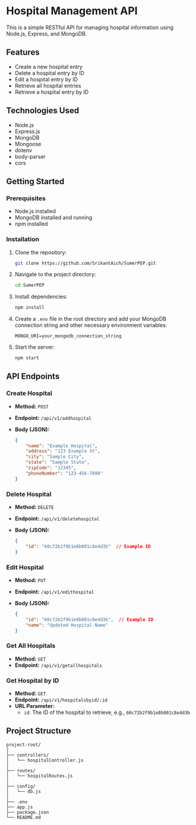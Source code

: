 # Hospital Management API

This is a simple RESTful API for managing hospital information using Node.js, Express, and MongoDB.

## Features

- Create a new hospital entry
- Delete a hospital entry by ID
- Edit a hospital entry by ID
- Retrieve all hospital entries
- Retrieve a hospital entry by ID

## Technologies Used

- Node.js
- Express.js
- MongoDB
- Mongoose
- dotenv
- body-parser
- cors

## Getting Started

### Prerequisites

- Node.js installed
- MongoDB installed and running
- npm installed

### Installation

1. Clone the repository:

    ```bash
    git clone https://github.com/SrikantAich/SumerPEP.git
    ```

2. Navigate to the project directory:

    ```bash
    cd SumerPEP
    ```

3. Install dependencies:

    ```bash
    npm install
    ```

4. Create a `.env` file in the root directory and add your MongoDB connection string and other necessary environment variables:

    ```env
    MONGO_URI=your_mongodb_connection_string
    ```

5. Start the server:

    ```bash
    npm start
    ```

## API Endpoints

### Create Hospital

- **Method:** `POST`
- **Endpoint:** `/api/v1/addhospital`
- **Body (JSON):**

    ```json
    {
        "name": "Example Hospital",
        "address": "123 Example St",
        "city": "Sample City",
        "state": "Sample State",
        "zipCode": "12345",
        "phoneNumber": "123-456-7890"
    }
    ```

### Delete Hospital

- **Method:** `DELETE`
- **Endpoint:** `/api/v1/deletehospital`
- **Body (JSON):**

    ```json
    {
        "id": "60c72b2f9b1e8b001c8e4d3b"  // Example ID
    }
    ```

### Edit Hospital

- **Method:** `PUT`
- **Endpoint:** `/api/v1/edithospital`
- **Body (JSON):**

    ```json
    {
        "id": "60c72b2f9b1e8b001c8e4d3b",  // Example ID
        "name": "Updated Hospital Name"
    }
    ```

### Get All Hospitals

- **Method:** `GET`
- **Endpoint:** `/api/v1/getallhospitals`

### Get Hospital by ID

- **Method:** `GET`
- **Endpoint:** `/api/v1/hospitalsbyid/:id`
- **URL Parameter:**
  - `id`: The ID of the hospital to retrieve, e.g., `60c72b2f9b1e8b001c8e4d3b`

## Project Structure

```plaintext
project-root/
│
├── controllers/
│   └── hospitalController.js
│
├── routes/
│   └── hospitalRoutes.js
│
├── config/
│   └── db.js
│
├── .env
├── app.js
├── package.json
└── README.md
